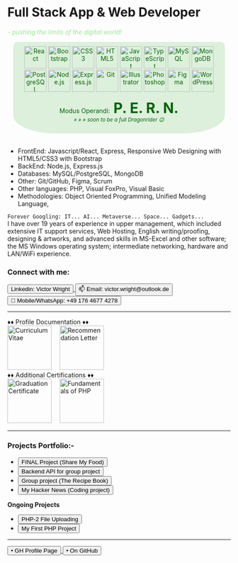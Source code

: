 # Full Stack App & Web Developer

<i style="color: lightgreen"> - pushing the limits of the digital world!</i>

<div style="display: flex; flex-wrap: wrap; width: 95%;  margin: 0 auto; text-align: center; justify-content: center; background-color: rgb(220, 240, 220); border-radius: 10px 10px 20% 20%; color: darkgreen;">
    <div style="max-width: 450px; justify-content: center; padding: 10px;">
        <img src="https://profilinator.rishav.dev/skills-assets/react-original-wordmark.svg" alt="React" height="50" />
        <img  src="https://profilinator.rishav.dev/skills-assets/bootstrap-plain.svg" alt="Bootstrap" height="50" />
        <img  src="https://profilinator.rishav.dev/skills-assets/css3-original-wordmark.svg" alt="CSS3" height="50" />
        <img  src="https://profilinator.rishav.dev/skills-assets/html5-original-wordmark.svg" alt="HTML5" height="50" />
        <img  src="https://profilinator.rishav.dev/skills-assets/javascript-original.svg" alt="JavaScript" height="50" />
        <img src="https://profilinator.rishav.dev/skills-assets/typescript-original.svg" alt="TypeScript" height="50" />
        <img  src="https://profilinator.rishav.dev/skills-assets/mysql-original-wordmark.svg" alt="MySQL" height="50" />
        <img src="https://profilinator.rishav.dev/skills-assets/mongodb-original-wordmark.svg" alt="MongoDB" height="50" />
        <img src="https://profilinator.rishav.dev/skills-assets/postgresql-original-wordmark.svg" alt="PostgreSQL" height="50" />
        <img  src="https://profilinator.rishav.dev/skills-assets/nodejs-original-wordmark.svg" alt="Node.js" height="50" />
        <img  src="https://profilinator.rishav.dev/skills-assets/express-original-wordmark.svg" alt="Express.js" height="50" />
        <img src="https://profilinator.rishav.dev/skills-assets/git-scm-icon.svg" alt="Git" height="50" />
        <img src="https://profilinator.rishav.dev/skills-assets/adobe_illustrator-icon.svg" alt="Illustrator" height="50" />
        <img  src="https://profilinator.rishav.dev/skills-assets/photoshop-plain.svg" alt="Photoshop" height="50" />
        <img  src="https://profilinator.rishav.dev/skills-assets/figma-icon.svg" alt="Figma" height="50" />
        <img  src="https://profilinator.rishav.dev/skills-assets/wordpress.png" alt="WordPress" height="50" />
        <br>
        <p style="padding-bottom: 0;">
            Modus Operandi: &nbsp;<strong style="font-size: 2rem">P. E. R. N.</strong>
            <br>
            <i style="padding-top: 0;"><small>» » » soon to be a full Dragonrider 😉</small></i>
        </P>
    </div>
</div>
<br/>
<ul>
<text>
<li>FrontEnd: Javascript/React, Express, Responsive Web Designing with HTML5/CSS3 with Bootstrap </li>
<li>BackEnd: Node.js, Express.js</li>
<li>Databases: MySQL/PostgreSQL, MongoDB</li>
<li>Other: Git/GitHub, Figma, Scrum</li>
<li>Other languages: PHP, Visual FoxPro, Visual Basic</li>
<li>Methodologies: Object Oriented Programming, Unified Modeling Language, </li>
</ul>
<div>
<code>Forever Googling: IT... AI... Metaverse... Space... Gadgets... </code>
</div>
I have over 19 years of experience in upper management, which included extensive IT support services, Web Hosting, English writing/proofing, designing & artworks, and advanced skills in MS-Excel and other software; the MS Windows operating system; intermediate networking, hardware and LAN/WiFi experience.
<br/>
<h3>Connect with me:</h3>
<a href="https://www.linkedin.com/in/victor-r-wright/" target="_blank">
    <button>Linkedin: Victor Wright</button>
</a>
<a href="mailto:victor.wright@outlook.de" target="_blank" title="victor.wright@outlook.de">
    <button>📫 Email: victor.wright@outlook.de</button>
</a>
<a href="tel:+49-176-46774278" target="_blank" title="+49 176 4677 4278">
    <button>📲 Mobile/WhatsApp: +49 176 4677 4278</button>
</a><br/>
<hr>
♦♦ Profile Documentation ♦♦
<br>
<a href="https://github.com/vrw-GH/vrw-GH/raw/main/resume/cv_vw-en.jpg" target="_blank" title="Curriculum Vitae"><img src="https://raw.githubusercontent.com/vrw-GH/vrw-GH/main/resume/cv_vw-en.jpg " alt="Curriculum Vitae" width="auto" height="100px"></a>&emsp;
<a href="https://github.com/vrw-GH/vrw-GH/raw/main/certificates/Victor_Wright-Recommendation_letter.jpg" target="_blank" title="Recommendation Letter"><img src="https://raw.githubusercontent.com/vrw-GH/vrw-GH/main/certificates/Victor_Wright-Recommendation_letter.jpg" alt="Recommendation Letter" width="auto" height="100px"></a>&emsp;
<br/>
♦♦ Additional Certifications ♦♦
<br>
<a href="https://github.com/vrw-GH/vrw-GH/raw/main/certificates/WBS-certificate_FS_Web_%26_App_Dev.jpg" target="_blank" title="Graduation Certificate - WBS Coding School"><img src="https://raw.githubusercontent.com/vrw-GH/vrw-GH/main/certificates/WBS-certificate_FS_Web_%26_App_Dev.jpg" alt="Graduation Certificate" width="auto" height="100px"></a>&emsp;
<a href="https://raw.githubusercontent.com/vrw-GH/vrw-GH/main/certificates/TutorialsPoint_Cert-Fundementals_of_PHP.jpg" target="_blank" title="Fundamentals of PHP"><img src="https://raw.githubusercontent.com/vrw-GH/vrw-GH/main/certificates/TutorialsPoint_Cert-Fundementals_of_PHP.jpg" alt="Fundamentals of PHP" width="auto" height="100px"></a>&emsp;
<hr>
<h3>Projects Portfolio:-</h3>
<ul>
<li><a href="https://vrw-gh.github.io/final-project-wd020/" target="_blank" title="WBS Coding School Bootcamp - Batch #20 (Sep-2021)">
    <button>FINAL Project (Share My Food)</button>
</a></li>
<li><a href="https://vrw-gh.github.io/sharemyfood-backend/" target="_blank">
    <button>Backend API for group project</button>
</a></li>
<li><a href="https://vrw-gh.github.io/vw_my-recipe-book/" target="_blank">
    <button>Group project (The Recipe Book)</button>
</a></li>
<li><a href="https://vrw-gh.github.io/hacker-news/" target="_blank">
    <button>My Hacker News (Coding project)</button>
</a></li>
</ul>
<strong>Ongoing Projects</strong>
<ul>
<li><a href="https://vrw-gh.github.io/php-p2/" target="_blank"><button>PHP-2 File Uploading</button></a>
</li>
<li><a href="https://vrw-gh.github.io/php-p1/" target="_blank"><button>My First PHP Project</button></a>
</li>
</ul>
<hr>
<a href="https://vrw-gh.github.io/vrw-GH/" target="_blank" title="https://vrw-gh.github.io/vrw-GH/">
    <button>• GH Profile Page</button>
</a>
<a href="https://github.com/vrw-GH" target="_blank" title="https://github.com/vrw-GH">
    <button>• On GitHub</button>
</a>
